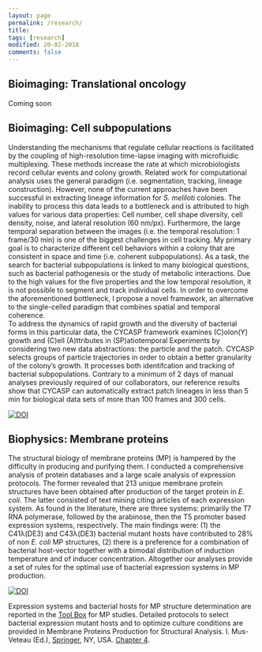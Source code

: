 ```yaml
---
layout: page
permalink: /research/
title: 
tags: [research]
modified: 20-02-2018
comments: false
---
```


## Bioimaging: Translational oncology

Coming soon

## Bioimaging: Cell subpopulations

Understanding the mechanisms that regulate cellular reactions is facilitated by the coupling of high-resolution time-lapse imaging with microfluidic multiplexing.
These methods increase the rate at which microbiologists record cellular events and colony growth. Related work for computational analysis uses the general paradigm (i.e. segmentation, tracking, lineage construction).
However, none of the current approaches have been successful in extracting lineage information for *S. meliloti* colonies.
The inability to process this data leads to a bottleneck and is attributed to high values for various data properties: Cell number, cell shape diversity, cell density, noise, and lateral resolution (60 nm/px). Furthermore, the large temporal separation between the images (i.e. the temporal resolution: 1 frame/30 min) is one of the biggest challenges in cell tracking. 
My primary goal is to characterize different cell behaviors within a colony that are consistent in space and time (i.e. coherent subpopulations). As a task, the search for bacterial subpopulations is linked to many biological questions, such as bacterial pathogenesis or the study of metabolic interactions. Due to the high values for the  five properties and the low temporal resolution, it is not possible to segment and track individual cells.
In order to overcome the aforementioned bottleneck, I propose a novel framework, an alternative to the single-celled paradigm that combines spatial and temporal coherence.   
To address the dynamics of rapid growth and the diversity of bacterial forms in this particular data, the CYCASP framework examines (C)olon(Y) growth and (C)ell (A)ttributes in (SP)atiotemporal Experiments by considering two new data abstractions: the particle and the patch.
CYCASP selects groups of particle trajectories in order to obtain a better granularity of the colony’s growth. It processes both identifcation and tracking of bacterial subpopulations. Contrary to a minimum of 2 days of manual analyses previously required of our collaborators, our reference results show that CYCASP can automatically extract patch lineages in less than 5 min for biological data sets of more than 100 frames and 300 cells.

[![DOI](//www.ncbi.nlm.nih.gov/corehtml/query/egifs/http:--www.frontiersin.org-alerts-logo-logo_LinkOut.jpg)](http://dx.doi.org/10.1038/srep12097)


## Biophysics: Membrane proteins

The structural biology of membrane proteins (MP) is hampered by the difficulty in producing and purifying them. I conducted a comprehensive analysis of protein databases and a large scale analysis of expression protocols.
The former revealed that 213 unique membrane protein structures have been obtained after production of the target protein in *E. coli*. The latter consisted of text mining citing articles of each expression system. As found in the literature, there are three systems: primarily the T7 RNA polymerase, followed by the arabinose, then the T5 promoter based expression systems, respectively. 
The main findings were: (1) the C41λ(DE3) and C43λ(DE3) bacterial mutant hosts have contributed to 28% of non *E. coli* MP structures, (2) there is a preference for a combination of bacterial host-vector together with a bimodal distribution of induction temperature and of inducer concentration. 
Altogether our analyses provide a set of rules for the optimal use of bacterial expression systems in MP production.


[![DOI](//www.ncbi.nlm.nih.gov/corehtml/query/egifs/http:--www.nature.com-images-lo_npg.gif)](http://dx.doi.org/10.1038/srep12097)


Expression systems and bacterial hosts for MP structure determination are reported in the [Tool Box](http://www.ibpc.fr/UMR7099/tool_box/methodological_approaches.html) for MP studies. Detailed protocols to select bacterial expression mutant hosts and to optimize culture conditions are provided in Membrane Proteins Production for Structural Analysis. I. Mus-Veteau (Ed.), [Springer](https://link.springer.com/chapter/10.1007%2F978-1-4939-0662-8_4), NY, USA. [Chapter 4](http://www.ibpc.fr/UMR7099/Publis/pdf/Hattab14-2.pdf).
